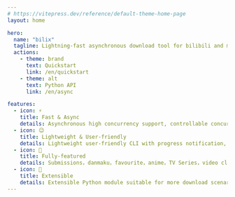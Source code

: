 ```yaml
---
# https://vitepress.dev/reference/default-theme-home-page
layout: home

hero:
  name: "bilix"
  tagline: Lightning-fast asynchronous download tool for bilibili and more
  actions:
    - theme: brand
      text: Quickstart
      link: /en/quickstart
    - theme: alt
      text: Python API
      link: /en/async

features:
  - icon: ⚡️
    title: Fast & Async
    details: Asynchronous high concurrency support, controllable concurrency and speed settings
  - icon: 😉
    title: Lightweight & User-friendly
    details: Lightweight user-friendly CLI with progress notification, focusing on core functionality.
  - icon: 📝
    title: Fully-featured
    details: Submissions，danmaku，favourite，anime，TV Series，video clip，cover，audio...
  - icon: 🔨
    title: Extensible
    details: Extensible Python module suitable for more download scenarios.
---
```

